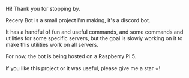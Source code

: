 Hi! Thank you for stopping by.

Recery Bot is a small project I'm making, it's a discord bot.

It has a handful of fun and useful commands, and some commands and utilities for some specific servers, but the goal is slowly working on it to make this utilities work on all servers.

For now, the bot is being hosted on a Raspberry Pi 5.

If you like this project or it was useful, please give me a star ⭐!
